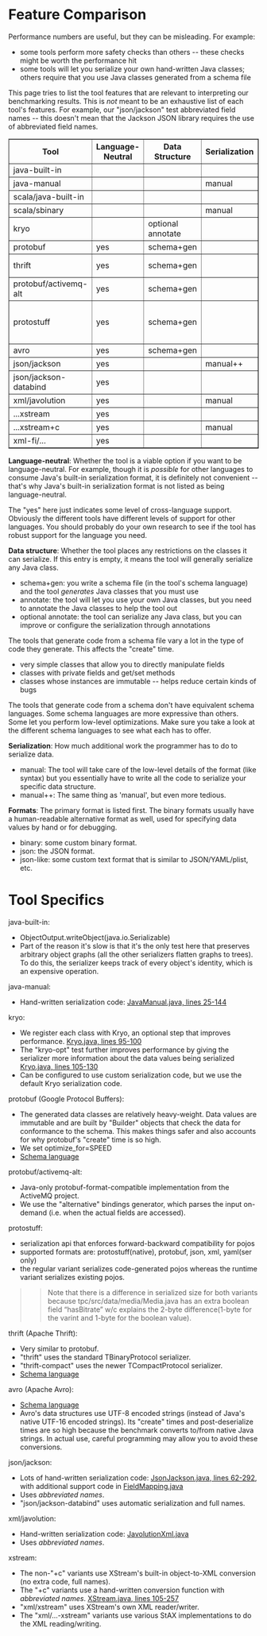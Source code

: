 # Feature Comparison #

Performance numbers are useful, but they can be misleading.  For example:
  * some tools perform more safety checks than others -- these checks might be worth the performance hit
  * some tools will let you serialize your own hand-written Java classes; others require that you use Java classes generated from a schema file

This page tries to list the tool features that are relevant to interpreting our benchmarking results.  This is _not_ meant to be an exhaustive list of each tool's features.  For example, our "json/jackson" test abbreviated field names -- this doesn't mean that the Jackson JSON library requires the use of abbreviated field names.

<table border='1' cellspacing='0'>
<tr>
<blockquote><th>Tool</th>
<th>Language-Neutral</th>
<th>Data Structure</th>
<th>Serialization</th>
<th>Formats</th>
</tr>
<tr>
<td>java-built-in</td>
<td></td>
<td></td>
<td></td>
<td>binary</td>
</tr>
<tr>
<td>java-manual</td>
<td></td>
<td></td>
<td>manual</td>
<td>binary</td>
</tr>
<tr>
<td>scala/java-built-in</td>
<td></td>
<td></td>
<td></td>
<td>binary</td>
</tr>
<tr>
<td>scala/sbinary</td>
<td></td>
<td></td>
<td>manual</td>
<td>binary</td>
</tr>
<tr>
<td>kryo</td>
<td></td>
<td>optional annotate</td>
<td></td>
<td>binary</td>
</tr>
<tr>
<td>protobuf</td>
<td>yes</td>
<td>schema+gen</td>
<td></td>
<td>binary, json</td>
</tr>
<tr>
<td>thrift</td>
<td>yes</td>
<td>schema+gen</td>
<td></td>
<td>binary, json-like</td>
</tr>
<tr>
<td>protobuf/activemq-alt</td>
<td>yes</td>
<td>schema+gen</td>
<td></td>
<td>binary, json</td>
</tr>
<tr>
<td>protostuff</td>
<td>yes</td>
<td>schema+gen</td>
<td></td>
<td>binary, protobuf, json, xml, yaml</td>
</tr>
<tr>
<td>avro</td>
<td>yes</td>
<td>schema+gen</td>
<td></td>
<td>binary, json</td>
</tr>
<tr>
<td>json/jackson</td>
<td>yes</td>
<td></td>
<td>manual++</td>
<td>json+abbrev</td>
</tr>
<tr>
<td>json/jackson-databind</td>
<td>yes</td>
<td></td>
<td></td>
<td>json</td>
</tr>
<tr>
<td>xml/javolution</td>
<td>yes</td>
<td></td>
<td>manual</td>
<td>xml+abbrev</td>
</tr>
<tr>
<td>...xstream</td>
<td>yes</td>
<td></td>
<td></td>
<td>xml</td>
</tr>
<tr>
<td>...xstream+c</td>
<td>yes</td>
<td></td>
<td>manual</td>
<td>xml+abbrev</td>
</tr>
<tr>
<td>xml-fi/...</td>
<td>yes</td>
<td></td>
<td></td>
<td>binary xml</td>
</tr>
</table></blockquote>

**Language-neutral**: Whether the tool is a viable option if you want to be language-neutral.  For example, though it is _possible_ for other languages to consume Java's built-in serialization format, it is definitely not convenient -- that's why Java's built-in serialization format is not listed as being language-neutral.

The "yes" here just indicates some level of cross-language support.  Obviously the different tools have different levels of support for other languages.  You should probably do your own research to see if the tool has robust support for the language you need.

**Data structure**: Whether the tool places any restrictions on the classes it can serialize.  If this entry is empty, it means the tool will generally serialize any Java class.
  * schema+gen: you write a schema file (in the tool's schema language) and the tool _generates_ Java classes that you must use
  * annotate: the tool will let you use your own Java classes, but you need to annotate the Java classes to help the tool out
  * optional annotate: the tool can serialize any Java class, but you can improve or configure the serialization through annotations

The tools that generate code from a schema file vary a lot in the type of code they generate.  This affects the "create" time.
  * very simple classes that allow you to directly manipulate fields
  * classes with private fields and get/set methods
  * classes whose instances are immutable -- helps reduce certain kinds of bugs

The tools that generate code from a schema don't have equivalent schema languages.  Some schema languages are more expressive than others.  Some let you perform low-level optimizations.  Make sure you take a look at the different schema languages to see what each has to offer.

**Serialization**: How much additional work the programmer has to do to serialize data.
  * manual: The tool will take care of the low-level details of the format (like syntax) but you essentially have to write all the code to serialize your specific data structure.
  * manual++: The same thing as 'manual', but even more tedious.

**Formats**: The primary format is listed first.  The binary formats usually have a human-readable alternative format as well, used for specifying data values by hand or for debugging.
  * binary: some custom binary format.
  * json: the JSON format.
  * json-like: some custom text format that is similar to JSON/YAML/plist, etc.

# Tool Specifics #

java-built-in:
  * ObjectOutput.writeObject(java.io.Serializable)
  * Part of the reason it's slow is that it's the only test here that preserves arbitrary object graphs (all the other serializers flatten graphs to trees).  To do this, the serializer keeps track of every object's identity, which is an expensive operation.

java-manual:
  * Hand-written serialization code: [JavaManual.java, lines 25-144](http://code.google.com/p/thrift-protobuf-compare/source/browse/branches/kannan/tpc/src/serializers/JavaManual.java?r=206#25)

kryo:
  * We register each class with Kryo, an optional step that improves performance. [Kryo.java, lines 95-100](http://code.google.com/p/thrift-protobuf-compare/source/browse/branches/kannan/tpc/src/serializers/Kryo.java?r=206#95)
  * The "kryo-opt" test further improves performance by giving the serializer more information about the data values being serialized [Kryo.java, lines 105-130](http://code.google.com/p/thrift-protobuf-compare/source/browse/branches/kannan/tpc/src/serializers/Kryo.java?r=206#105)
  * Can be configured to use custom serialization code, but we use the default Kryo serialization code.

protobuf (Google Protocol Buffers):
  * The generated data classes are relatively heavy-weight.  Data values are immutable and are built by "Builder" objects that check the data for conformance to the schema.  This makes things safer and also accounts for why protobuf's "create" time is so high.
  * We set optimize\_for=SPEED
  * <a href='http://code.google.com/apis/protocolbuffers/docs/proto.html'>Schema language</a>

protobuf/activemq-alt:
  * Java-only protobuf-format-compatible implementation from the ActiveMQ project.
  * We use the "alternative" bindings generator, which parses the input on-demand (i.e. when the actual fields are accessed).

protostuff:
  * serialization api that enforces forward-backward compatibility for pojos
  * supported formats are: protostuff(native), protobuf, json, xml, yaml(ser only)
  * the regular variant serializes code-generated pojos whereas the runtime variant serializes existing pojos.
> > Note that there is a difference in serialized size for both variants because tpc/src/data/media/Media.java has an extra boolean field “hasBitrate” w/c explains the 2-byte difference(1-byte for the varint and 1-byte for the boolean value).

thrift (Apache Thrift):
  * Very similar to protobuf.
  * "thrift" uses the standard TBinaryProtocol serializer.
  * "thrift-compact" uses the newer TCompactProtocol serializer.
  * <a href='http://wiki.apache.org/thrift/Tutorial'>Schema language</a>

avro (Apache Avro):
  * <a href='http://hadoop.apache.org/avro/docs/current/spec.html'>Schema language</a>
  * Avro's data structures use UTF-8 encoded strings (instead of Java's native UTF-16 encoded strings).  Its "create" times and post-deserialize times are so high because the benchmark converts to/from native Java strings.  In actual use, careful programming may allow you to avoid these conversions.

json/jackson:
  * Lots of hand-written serialization code: [JsonJackson.java, lines 62-292](http://code.google.com/p/thrift-protobuf-compare/source/browse/branches/kannan/tpc/src/serializers/JsonJackson.java?r=206#62), with additional support code in [FieldMapping.java](http://code.google.com/p/thrift-protobuf-compare/source/browse/branches/kannan/tpc/src/data/media/FieldMapping.java?r=206)
  * Uses _abbreviated names_.
  * "json/jackson-databind" uses automatic serialization and full names.

xml/javolution:
  * Hand-written serialization code: [JavolutionXml.java](http://code.google.com/p/thrift-protobuf-compare/source/browse/branches/kannan/tpc/src/serializers/JavolutionXml.java?r=206)
  * Uses _abbreviated names_.

xstream:
  * The non-"+c" variants use XStream's built-in object-to-XML conversion (no extra code, full names).
  * The "+c" variants use a hand-written conversion function with _abbreviated names_. [XStream.java, lines 105-257](http://code.google.com/p/thrift-protobuf-compare/source/browse/branches/kannan/tpc/src/serializers/XStream.java?r=206#105)
  * "xml/xstream" uses XStream's own XML reader/writer.
  * The "xml/...-xstream" variants use various StAX implementations to do the XML reading/writing.